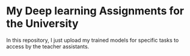 # My Deep learning Assignments for the University

In this repository, I just upload my trained models for specific tasks to access by the teacher assistants.
